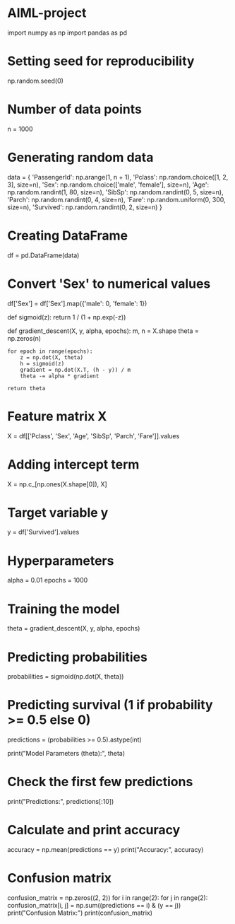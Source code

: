 # AIML-project
import numpy as np
import pandas as pd

# Setting seed for reproducibility
np.random.seed(0)

# Number of data points
n = 1000

# Generating random data
data = {
    'PassengerId': np.arange(1, n + 1),
    'Pclass': np.random.choice([1, 2, 3], size=n),
    'Sex': np.random.choice(['male', 'female'], size=n),
    'Age': np.random.randint(1, 80, size=n),
    'SibSp': np.random.randint(0, 5, size=n),
    'Parch': np.random.randint(0, 4, size=n),
    'Fare': np.random.uniform(0, 300, size=n),
    'Survived': np.random.randint(0, 2, size=n)
}

# Creating DataFrame
df = pd.DataFrame(data)



# Convert 'Sex' to numerical values
df['Sex'] = df['Sex'].map({'male': 0, 'female': 1})

def sigmoid(z):
    return 1 / (1 + np.exp(-z))

def gradient_descent(X, y, alpha, epochs):
    m, n = X.shape
    theta = np.zeros(n)
    
    for epoch in range(epochs):
        z = np.dot(X, theta)
        h = sigmoid(z)
        gradient = np.dot(X.T, (h - y)) / m
        theta -= alpha * gradient
    
    return theta


# Feature matrix X
X = df[['Pclass', 'Sex', 'Age', 'SibSp', 'Parch', 'Fare']].values

# Adding intercept term
X = np.c_[np.ones(X.shape[0]), X]

# Target variable y
y = df['Survived'].values

# Hyperparameters
alpha = 0.01
epochs = 1000

# Training the model
theta = gradient_descent(X, y, alpha, epochs)

# Predicting probabilities
probabilities = sigmoid(np.dot(X, theta))

# Predicting survival (1 if probability >= 0.5 else 0)
predictions = (probabilities >= 0.5).astype(int)

print("Model Parameters (theta):", theta)

# Check the first few predictions
print("Predictions:", predictions[:10])

# Calculate and print accuracy
accuracy = np.mean(predictions == y)
print("Accuracy:", accuracy)

# Confusion matrix
confusion_matrix = np.zeros((2, 2))
for i in range(2):
    for j in range(2):
        confusion_matrix[i, j] = np.sum((predictions == i) & (y == j))
print("Confusion Matrix:")
print(confusion_matrix)


